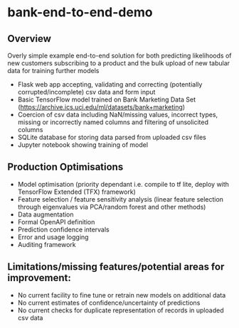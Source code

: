 # bank-end-to-end-demo
## Overview
Overly simple example end-to-end solution for both predicting likelihoods of new customers subscribing to a product and the bulk upload of new tabular data for training further models

- Flask web app accepting, validating and correcting (potentially corrupted/incomplete) csv data and form input 
- Basic TensorFlow model trained on Bank Marketing Data Set (https://archive.ics.uci.edu/ml/datasets/bank+marketing)
- Coercion of csv data including NaN/missing values, incorrect types, missing or incorrectly named columns and filtering of unsolicited columns
- SQLite database for storing data parsed from uploaded csv files
- Jupyter notebook showing training of model

## Production Optimisations 
- Model optimisation (priority dependant i.e. compile to tf lite, deploy with TensorFlow Extended (TFX) framework)
- Feature selection / feature sensitivity analysis (linear feature selection through eigenvalues via PCA/random forest and other methods)
- Data augmentation
- Formal OpenAPI definition
- Prediction confidence intervals
- Error and usage logging
- Auditing framework

## Limitations/missing features/potential areas for improvement:
- No current facility to fine tune or retrain new models on additional data
- No current estimates of confidence/uncertainty of predictions
- No current checks for duplicate representation of records in uploaded csv data
 


